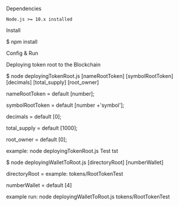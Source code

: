 
Dependencies

    Node.js >= 10.x installed

Install

$ npm install

Config & Run

Deploying token root to the Blockchain

$ node deployingTokenRoot.js [nameRootToken] [symbolRootToken] [decimals] [total_supply] [root_owner]

nameRootToken   = default [number];

symbolRootToken = default [number +'symbol'];

decimals        = default [0];

total_supply    = default [1000];

root_owner      = default [0];

example: node deployingTokenRoot.js Test tst

$ node deployingWalletToRoot.js [directoryRoot] [numberWallet]

directoryRoot   = example: tokens/RootTokenTest

numberWallet    = default [4]

example run: node deployingWalletToRoot.js tokens/RootTokenTest

